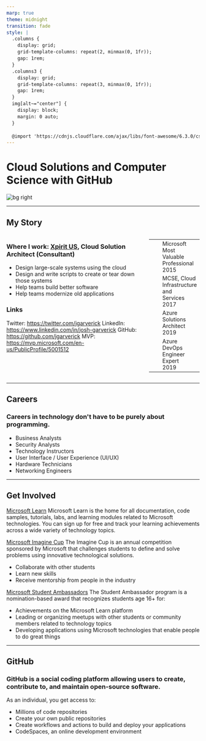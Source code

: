 ```yaml
---
marp: true
theme: midnight
transition: fade
style: |
  .columns {
    display: grid;
    grid-template-columns: repeat(2, minmax(0, 1fr));
    gap: 1rem;
  }
  .columns3 {
    display: grid;
    grid-template-columns: repeat(3, minmax(0, 1fr));
    gap: 1rem;
  } 
  img[alt~="center"] {
    display: block;
    margin: 0 auto;
  }

  @import 'https://cdnjs.cloudflare.com/ajax/libs/font-awesome/6.3.0/css/all.min.css'
---
```

<!-- _class: "title-slide" -->
# Cloud Solutions and Computer Science with GitHub

![bg right](https://user-images.githubusercontent.com/7942952/144457920-fea501bd-196a-4192-99d6-7c1658d9dd0b.png)

---

## My Story
<div class="columns">
<div>

### Where I work: [Xpirit US](https://www.xpirit.com), Cloud Solution Architect (Consultant)

- Design large-scale systems using the cloud
- Design and write scripts to create or tear down those systems
- Help teams build better software
- Help teams modernize old applications

### Links

<i class="fa-brands fa-twitter"></i> Twitter: https://twitter.com/jgarverick
<i class="fa-brands fa-linkedin"></i> LinkedIn: https://www.linkedin.com/in/josh-garverick 
<i class="fa-brands fa-github"></i> GitHub: https://github.com/jgarverick
<i class="fa-brands fa-microsoft"></i> MVP: https://mvp.microsoft.com/en-us/PublicProfile/5001512

</div>
<div>

||||
|--|--|--|
|![MVP](img/mvp.png)||Microsoft Most Valuable<br/>Professional<br/>2015|
|![MCSE](img/mcse.png)||MCSE, Cloud Infrastructure and <br/>Services <br />2017|
|![Azure](img/solarch.png)||Azure Solutions Architect<br/>2019 |
|![DevOps](img/devops.png)||Azure DevOps Engineer Expert<br/>2019|

</div>
</div>

---

## Careers

### Careers in technology don't have to be purely about programming.

- Business Analysts
- Security Analysts
- Technology Instructors
- User Interface / User Experience (UI/UX)
- Hardware Technicians
- Networking Engineers

---

## Get Involved

<i class="fa-brands fa-microsoft"></i> [Microsoft Learn](https://learn.microsoft.com)
Microsoft Learn is the home for all documentation, code samples, tutorials, labs, and learning modules related to Microsoft technologies. You can sign up for free and track your learning achievements across a wide variety of technology topics.

<i class="fa-brands fa-microsoft"></i> [Microsoft Imagine Cup](https://imaginecup.microsoft.com)
The Imagine Cup is an annual competition sponsored by Microsoft that challenges students to define and solve problems using innovative technological solutions.

- Collaborate with other students
- Learn new skills
- Receive mentorship from people in the industry

<i class="fa-brands fa-microsoft"></i> [Microsoft Student Ambassadors](https://learn.microsoft.com/en-us/training/student-hub/become-a-student-ambassador)
The Student Ambassador program is a nomination-based award that recognizes students age 16+ for:

- Achievements on the Microsoft Learn platform
- Leading or organizing meetups with other students or community members related to technology topics
- Developing applications using Microsoft technologies that enable people to do great things

---

## <i class="fa-brands fa-github"></i> GitHub

### GitHub is a social coding platform allowing users to create, contribute to, and maintain open-source software.

As an individual, you get access to:

- Millions of code repositories
- Create your own public repositories
- Create workflows and actions to build and deploy your applications
- CodeSpaces, an online development environment

